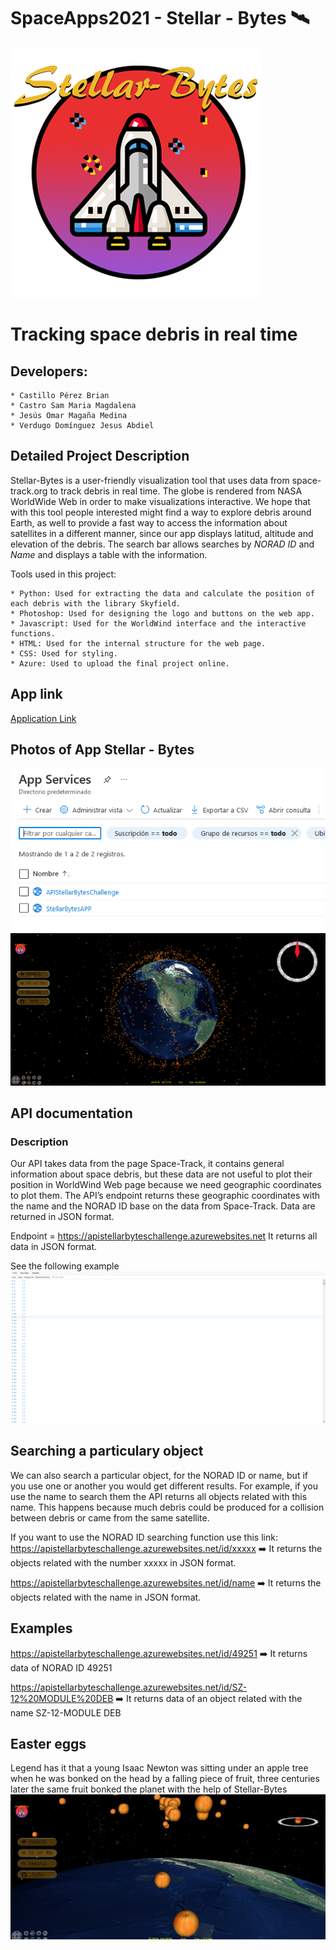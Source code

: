 # SpaceApps2021 -  Stellar - Bytes 🛰 
<img src="https://github.com/omar17md/SpaceApps2021/blob/3d0b8dff8ecc7519e090fd67fc44444826ab82d9/img/logos/Logo_bebe.png">

# Tracking space debris in real time


## Developers:

    * Castillo Pérez Brian
    * Castro Sam Maria Magdalena
    * Jesús Omar Magaña Medina
    * Verdugo Domínguez Jesus Abdiel
    
    
## Detailed Project Description
Stellar-Bytes is a user-friendly visualization tool that uses data from space-track.org to track debris in real time. The globe is rendered from NASA WorldWide Web in order to make visualizations interactive. We hope that with this tool people interested might find a way to explore debris around Earth, as well to provide a fast way to access the information about satellites in a different manner, since our app displays latitud, altitude and elevation of the debris. The search bar allows searches by *NORAD ID* and *Name* and displays a table with the information.

Tools used in this project:

    * Python: Used for extracting the data and calculate the position of each debris with the library Skyfield.
    * Photoshop: Used for designing the logo and buttons on the web app.
    * Javascript: Used for the WorldWind interface and the interactive functions.
    * HTML: Used for the internal structure for the web page.
    * CSS: Used for styling.
    * Azure: Used to upload the final project online.

## App link

[Application Link](https://stellarbytesapp.azurewebsites.net/) 

## Photos of App Stellar - Bytes
<img src="https://github.com/omar17md/SpaceApps2021/blob/main/img/fotoApp/azureportal.png">
<img src="https://github.com/omar17md/SpaceApps2021/blob/main/img/fotoApp/app.png">



## API documentation

### Description
Our API takes data from the page Space-Track, it contains general information about space debris, but these data are not useful to plot their position in WorldWind Web page because we need geographic coordinates to plot them. The API’s endpoint returns these geographic coordinates with the name and the NORAD ID base on the data from Space-Track. Data are returned in JSON format.

Endpoint =  https://apistellarbyteschallenge.azurewebsites.net It returns all data in JSON format.

See the following example
<img src="https://github.com/omar17md/SpaceApps2021/blob/main/img/fotoApp/jsondata.png">

## Searching a particulary object
We can also search a particular object, for the NORAD ID or name, but if you use one or another you would get different results. For example, if you use the name to search them the API returns all objects related with this name. This happens because much debris could be produced for a collision between debris or came from the same satellite.

If you want to use the NORAD ID searching function use this link:
https://apistellarbyteschallenge.azurewebsites.net/id/xxxxx ➡️ It returns the objects related with the number xxxxx in JSON format.

https://apistellarbyteschallenge.azurewebsites.net/id/name ➡️  It returns the objects related with the name in JSON format.


## Examples
https://apistellarbyteschallenge.azurewebsites.net/id/49251 ➡️ It returns data of NORAD ID 49251

https://apistellarbyteschallenge.azurewebsites.net/id/SZ-12%20MODULE%20DEB ➡️ It returns data of an object related with the name SZ-12-MODULE DEB



## Easter eggs
Legend has it that a young Isaac Newton was sitting under an apple tree when he was bonked on the head by a falling piece of fruit, three centuries later the same fruit bonked the planet with the help of Stellar-Bytes
<img src="https://github.com/omar17md/SpaceApps2021/blob/main/img/fotoApp/index.jpg">
 
